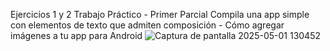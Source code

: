 Ejercicios 1 y 2 
Trabajo Práctico - Primer Parcial
Compila una app simple con elementos de texto que admiten composición - Cómo agregar imágenes a tu app para Android
![Captura de pantalla 2025-05-01 130452](https://github.com/user-attachments/assets/d1bf0bfc-5f55-42be-ad1c-c0761b632509)
